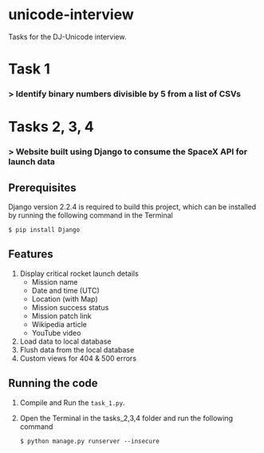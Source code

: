 # **unicode-interview**
Tasks for the DJ-Unicode interview.

# **Task 1**

### > **Identify binary numbers divisible by 5 from a list of CSVs**

# **Tasks 2, 3, 4**

### > **Website built using Django to consume the SpaceX API for launch data**

## Prerequisites

Django version 2.2.4 is required to build this project, which can be installed by running the following command in the Terminal

`$ pip install Django`

## Features

1. Display critical rocket launch details
   - Mission name
   - Date and time (UTC)
   - Location (with Map)
   - Mission success status
   - Mission patch link
   - Wikipedia article
   - YouTube video
2. Load data to local database
3. Flush data from the local database
4. Custom views for 404 & 500 errors

## Running the code

1. Compile and Run the `task_1.py`.
2. Open the Terminal in the tasks_2,3,4 folder and run the following command

   `$ python manage.py runserver --insecure`
